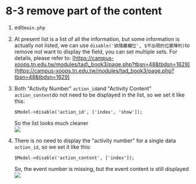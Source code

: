 # 8-3 remove part of the content



1. edit`main.php`
2. At present list is a list of all the information, but some information is actually not listed, we can use `disable('欲隱藏欄位', $不出現的位置陣列)`to remove not want to display the field, you can set multiple sets. For details, please refer to: [https://campus-xoops.tn.edu.tw/modules/tad\_book3/page.php?tbsn=48&tbdsn=1629](https://campus-xoops.tn.edu.tw/modules/tad_book3/page.php?tbsn=48&tbdsn=1629)
3. Both "Activity Number" `action_id`and "Activity Content" `action_content`do not need to be displayed in the list, so we set it like this:

   ```text
   $Model->disable('action_id', ['index', 'show']);
   ```

   So the list looks much cleaner  
   ![](https://campus-xoops.tn.edu.tw/uploads/tad_book3/image/47/%E7%81%AB%E7%8B%90%E6%88%AA%E5%9B%BE_2020-05-29T02-13-31.270Z.png)

4. There is no need to display the "activity number" for a single data `action_id`, so we set it like this:

   ```text
   $Model->disable('action_content', ['index']);
   ```

   So, the event number is missing, but the event content is still displayed  
   ![](https://campus-xoops.tn.edu.tw/uploads/tad_book3/image/47/%E7%81%AB%E7%8B%90%E6%88%AA%E5%9B%BE_2020-05-29T02-18-17.130Z.png)

